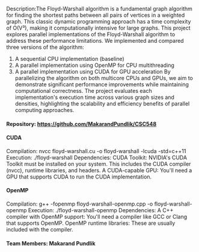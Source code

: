 Description:The Floyd-Warshall algorithm is a fundamental graph algorithm for finding the shortest paths between all pairs of vertices in a weighted graph. This classic dynamic programming approach has a time complexity of O(V³), making it computationally intensive for large graphs. This project explores parallel implementations of the Floyd-Warshall algorithm to address these performance limitations.
We implemented and compared three versions of the algorithm:

1. A sequential CPU implementation (baseline)
2. A parallel implementation using OpenMP for CPU multithreading
3. A parallel implementation using CUDA for GPU acceleration
   By parallelizing the algorithm on both multicore CPUs and GPUs, we aim to demonstrate significant performance improvements while maintaining computational correctness. The project evaluates each implementation's execution time across various graph sizes and densities, highlighting the scalability and efficiency benefits of parallel computing approaches.

#### Repository: https://github.com/MakarandPundlik/CSC548

#### CUDA

Compilation: nvcc floyd-warshall.cu -o floyd-warshall -lcuda -std=c++11
Execution: ./floyd-warshall <number of vertices> <density>
Dependencies: CUDA Toolkit: NVIDIA's CUDA Toolkit must be installed on your system. This includes the CUDA compiler (nvcc), runtime libraries, and headers.
A CUDA-capable GPU: You'll need a GPU that supports CUDA to run the CUDA implementation.

#### OpenMP

Compilation: g++ -fopenmp floyd-warshall-openmp.cpp -o floyd-warshall-openmp
Execution: ./floyd-warshall-openmp <number of vertices> <density>
Dependencies: A C++ compiler with OpenMP support: You'll need a compiler like GCC or Clang that supports OpenMP.
OpenMP runtime libraries: These are usually included with the compiler.

#### Team Members: Makarand Pundlik
